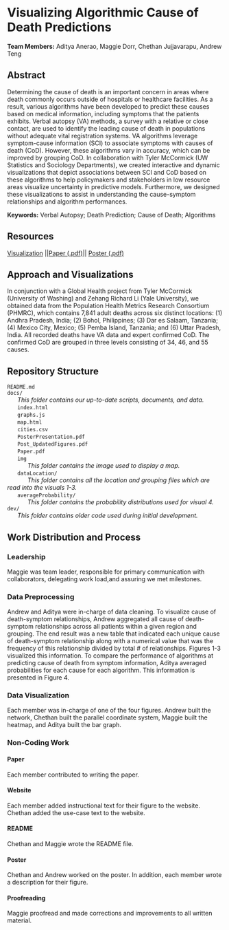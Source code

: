 # Visualizing Algorithmic Cause of Death Predictions  
**Team Members:** Aditya Anerao, Maggie Dorr, Chethan Jujjavarapu, Andrew Teng

## Abstract  
Determining the cause of death is an important concern in areas where death commonly occurs outside of hospitals or healthcare facilities. As a result, various algorithms have been developed to predict these causes based on medical information, including symptoms that the patients exhibits. Verbal autopsy (VA) methods, a survey with a relative or close contact, are used to identify the leading cause of death in populations without adequate vital registration systems. VA algorithms leverage symptom-cause information (SCI) to associate symptoms with causes of death (CoD). However, these algorithms vary in accuracy, which can be improved by grouping CoD. In collaboration with Tyler McCormick (UW Statistics and Sociology Departments), we created interactive and dynamic visualizations that depict associations between SCI and CoD based on these algorithms to help policymakers and stakeholders in low resource areas visualize uncertainty in predictive models. Furthermore, we designed these visualizations to assist in understanding the cause-symptom relationships and algorithm performances.  

**Keywords:** Verbal Autopsy; Death Prediction; Cause of Death; Algorithms

## Resources
[Visualization](https://cse512-19s.github.io/FP-Visualizing-Algorithmic-Cause-of-Death-Predictions/) ||[Paper (.pdf)](https://github.com/cse512-19s/FP-Visualizing-Algorithmic-Cause-of-Death-Predictions/blob/master/docs/Paper.pdf)|| [Poster (.pdf)](https://github.com/cse512-19s/FP-Visualizing-Algorithmic-Cause-of-Death-Predictions/blob/master/docs/Poster_UpdatedFigures.pdf)  

## Approach and Visualizations
In conjunction with a Global Health project from Tyler McCormick (University of Washing) and Zehang Richard Li (Yale University), we obtained data from the Population Health Metrics Research Consortium (PHMRC), which contains 7,841 adult deaths across six distinct locations: (1) Andhra Pradesh, India; (2) Bohol, Philippines; (3) Dar es Salaam, Tanzania; (4) Mexico City, Mexico; (5) Pemba Island, Tanzania; and (6) Uttar Pradesh, India. All recorded deaths have VA data and expert confirmed CoD. The confirmed CoD are grouped in three levels consisting of 34, 46, and 55 causes.  

## Repository Structure  
`README.md`  
`docs/`  
&nbsp;&nbsp;&nbsp;&nbsp;&nbsp;&nbsp;*This folder contains our up-to-date scripts, documents, and data.*  
&nbsp;&nbsp;&nbsp;&nbsp;&nbsp;&nbsp;`index.html`  
&nbsp;&nbsp;&nbsp;&nbsp;&nbsp;&nbsp;`graphs.js`  
&nbsp;&nbsp;&nbsp;&nbsp;&nbsp;&nbsp;`map.html`  
&nbsp;&nbsp;&nbsp;&nbsp;&nbsp;&nbsp;`cities.csv`  
&nbsp;&nbsp;&nbsp;&nbsp;&nbsp;&nbsp;`PosterPresentation.pdf`  
&nbsp;&nbsp;&nbsp;&nbsp;&nbsp;&nbsp;`Post_UpdatedFigures.pdf`  
&nbsp;&nbsp;&nbsp;&nbsp;&nbsp;&nbsp;`Paper.pdf`  
&nbsp;&nbsp;&nbsp;&nbsp;&nbsp;&nbsp;`img`  
&nbsp;&nbsp;&nbsp;&nbsp;&nbsp;&nbsp;&nbsp;&nbsp;&nbsp;&nbsp;&nbsp;&nbsp;*This folder contains the image used to display a map.*  
&nbsp;&nbsp;&nbsp;&nbsp;&nbsp;&nbsp;`dataLocation/`  
&nbsp;&nbsp;&nbsp;&nbsp;&nbsp;&nbsp;&nbsp;&nbsp;&nbsp;&nbsp;&nbsp;&nbsp;*This folder contains all the location and grouping files which are read into the visuals 1-3.*  
&nbsp;&nbsp;&nbsp;&nbsp;&nbsp;&nbsp;`averageProbability/`  
&nbsp;&nbsp;&nbsp;&nbsp;&nbsp;&nbsp;&nbsp;&nbsp;&nbsp;&nbsp;&nbsp;&nbsp;*This folder contains the probability distributions used for visual 4.*  
`dev/`  
&nbsp;&nbsp;&nbsp;&nbsp;&nbsp;&nbsp;*This folder contains older code used during initial development.*  

## Work Distribution and Process

### Leadership

Maggie was team leader, responsible for primary communication with collaborators, delegating work load,and assuring we met milestones.

### Data Preprocessing

Andrew and Aditya were in-charge of data cleaning. To visualize cause of death-symptom relationships, Andrew aggregated all cause of death-symptom relationships across all patients within a given region and grouping. The end result was a new table that indicated each unique cause of death-symptom relationship along with a numerical value that was the frequency of this relationship divided by total # of relationships. Figures 1-3 visualized this information. To compare the performance of algorithms at predicting cause of death from symptom information, Aditya averaged probabilities for each cause for each algorithm. This information is presented in Figure 4.

### Data Visualization

Each member was in-charge of one of the four figures. Andrew built the network, Chethan built the parallel coordinate system, Maggie built the heatmap, and Aditya built the bar graph. 

### Non-Coding Work

#### Paper

Each member contributed to writing the paper.

#### Website

Each member added instructional text for their figure to the website. Chethan added the use-case text to the website. 

#### README

Chethan and Maggie wrote the README file.

#### Poster

Chethan and Andrew worked on the poster. In addition, each member wrote a description for their figure. 

#### Proofreading

Maggie proofread and made corrections and improvements to all written material.
